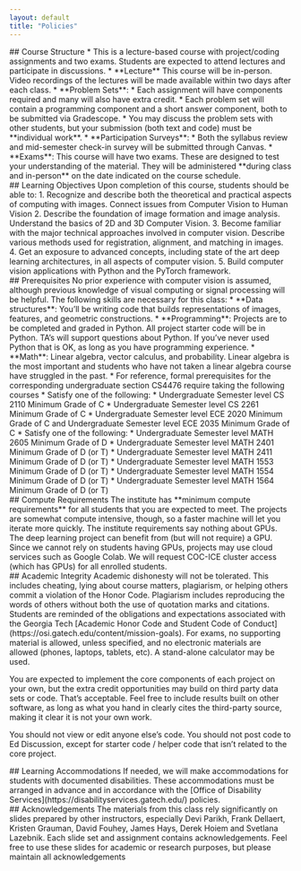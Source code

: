 ```yaml
---
layout: default
title: "Policies"
---
```


<div class="card" markdown=1>
## Course Structure
* This is a lecture-based course with project/coding assignments and two exams. Students are expected to attend lectures and participate in discussions.
* **Lecture** This course will be in-person. Video recordings of the lectures will be made available within two days after each class.  
* **Problem Sets**: 
	* Each assignment will have components required and many will also have extra credit. 
		* Each problem set will contain a programming component and a short answer component, both to be submitted via Gradescope.  
	* You may discuss the problem sets with other students, but your submission (both text and code) must be **individual work**. 
* **Participation Surveys**:
	* Both the syllabus review and mid-semester check-in survey will be submitted through Canvas.
* **Exams**: This course will have two exams. These are designed to test your understanding of the material. They will be administered **during class and in-person** on the date indicated on the course schedule.  
</div>

<div class="card" markdown=1>
## Learning Objectives
Upon completion of this course, students should be able to:
1. Recognize and describe both the theoretical and practical aspects of computing with images. Connect issues from Computer Vision to Human Vision
2. Describe the foundation of image formation and image analysis. Understand the basics of 2D and 3D Computer Vision.
3. Become familiar with the major technical approaches involved in computer vision. Describe various methods used for registration, alignment, and matching in images.
4. Get an exposure to advanced concepts, including state of the art deep learning architectures, in all aspects of computer vision.
5. Build computer vision applications with Python and the PyTorch framework.
</div>

<div class="card" markdown=1>
## Prerequisites
No prior experience with computer vision is assumed, although previous knowledge of visual computing or signal processing will be helpful. The following skills are necessary for this class:
* **Data structures**: You’ll be writing code that builds representations of images, features, and geometric constructions.
* **Programming**: Projects are to be completed and graded in Python. All project starter code will be in Python. TA’s will support questions about Python. If you’ve never used Python that is OK, as long as you have programming experience.
* **Math**: Linear algebra, vector calculus, and probability. Linear algebra is the most important and students who have not taken a linear algebra course have struggled in the past.
* For reference, formal prerequisites for the corresponding undergraduate section CS4476 require taking the following courses
	* Satisfy one of the following:
		* Undergraduate Semester level CS 2110 Minimum Grade of C
		* Undergraduate Semester level CS 2261 Minimum Grade of C 
		* Undergraduate Semester level ECE 2020 Minimum Grade of C and Undergraduate Semester level ECE 2035 Minimum Grade of C
	* Satisfy one of the following:
		* Undergraduate Semester level MATH 2605 Minimum Grade of D 
		* Undergraduate Semester level MATH 2401 Minimum Grade of D (or T)
		* Undergraduate Semester level MATH 2411 Minimum Grade of D (or T)
		* Undergraduate Semester level MATH 1553 Minimum Grade of D (or T)
		* Undergraduate Semester level MATH 1554 Minimum Grade of D (or T)
		* Undergraduate Semester level MATH 1564 Minimum Grade of D (or T)

</div>

<div class="card" markdown=1>
## Compute Requirements
The institute has **minimum compute requirements** for all students that you are expected to meet. The projects are somewhat compute intensive, though, so a faster machine will let you iterate more quickly. The institute requirements say nothing about GPUs. The deep learning project can benefit from (but will not require) a GPU. Since we cannot rely on students having GPUs, projects may use cloud services such as Google Colab. We will request COC-ICE cluster access (which has GPUs) for all enrolled students. 
</div>

<div class="card" markdown=1>
## Academic Integrity
Academic dishonesty will not be tolerated. This includes cheating, lying about course matters, plagiarism, or helping others commit a violation of the Honor Code. Plagiarism includes reproducing the words of others without both the use of quotation marks and citations. Students are reminded of the obligations and expectations associated with the Georgia Tech [Academic Honor Code and Student Code of Conduct](https://osi.gatech.edu/content/mission-goals). For exams, no supporting material is allowed, unless specified, and no electronic materials are allowed (phones, laptops, tablets, etc). A stand-alone calculator may be used.  

You are expected to implement the core components of each project on your own, but the extra credit opportunities may build on third party data sets or code. That’s acceptable. Feel free to include results built on other software, as long as what you hand in clearly cites the third-party source, making it clear it is not your own work.

You should not view or edit anyone else’s code. You should not post code to Ed Discussion, except for starter code / helper code that isn’t related to the core project.
</div>

<div class="card" markdown=1>
## Learning Accommodations
If needed, we will make accommodations for students with documented disabilities. These accommodations must be arranged in advance and in accordance with the [Office of Disability Services](https://disabilityservices.gatech.edu/) policies.
</div>


<div class="card" markdown=1>
## Acknowledgements
The materials from this class rely significantly on slides prepared by other instructors, especially Devi Parikh, Frank Dellaert, Kristen Grauman, David Fouhey, James Hays, Derek Hoiem and Svetlana Lazebnik. Each slide set and assignment contains acknowledgements. Feel free to use these slides for academic or research purposes, but please maintain all acknowledgements
</div>
